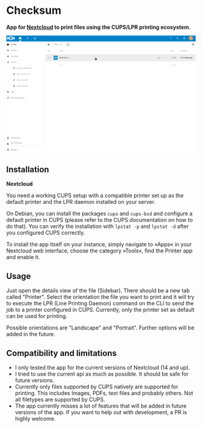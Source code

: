 Checksum
========

**App for [Nextcloud](https://nextcloud.com) to print files using the CUPS/LPR printing ecosystem.**

![animation](screenshots/printer.gif)

Installation
------------

**Nextcloud**

You need a working CUPS setup with a compatible printer set up as the default printer and the LPR daemon installed on your server.

On Debian, you can install the packages `cups` and `cups-bsd` and configure a default printer in CUPS (please refer to the CUPS documentation on how to do that). You can verify the installation with `lpstat -p` and `lpstat -d` after you configured CUPS correctly.

To install the app itself on your instance, simply navigate to »Apps« in your Nextcloud web interface, choose the category »Tools«, find the Printer app and enable it.

Usage
-----

Just open the details view of the file (Sidebar). There should be a new tab called "Printer". Select the orientation the file you want to print and it will try to execute the LPR (Line Printing Daemon) command on the CLI to send the job to a printer configured in CUPS. Currently, only the printer set as default can be used for printing.

Possible orientations are "Landscape" and "Portrait". Further options will be added in the future.

Compatibility and limitations
-------------

- I only tested the app for the current versions of Nextcloud (14 and up).
- I tried to use the current api as much as possible. It should be safe for future versions.
- Currently only files supported by CUPS natively are supported for printing. This includes Images, PDFs, text files and probably others. Not all filetypes are supported by CUPS.
- The app currently misses a lot of features that will be added in future versions of the app. If you want to help out with development, a PR is highly welcome.
